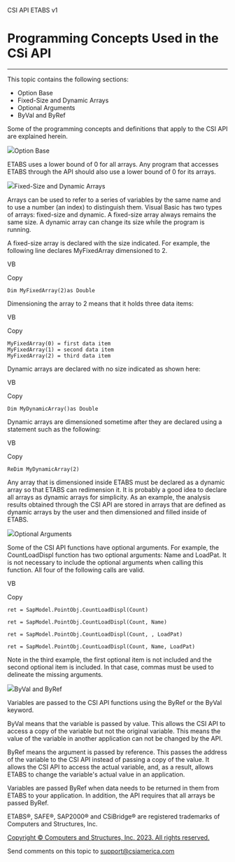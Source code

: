 ﻿

CSI API ETABS v1

# Programming Concepts Used in the CSi API  
  
---  
  
This topic contains the following sections:

  * Option Base
  * Fixed-Size and Dynamic Arrays
  * Optional Arguments
  * ByVal and ByRef

Some of the programming concepts and definitions that apply to the CSI API are
explained herein.

![](../icons/SectionExpanded.png)Option Base

ETABS uses a lower bound of 0 for all arrays. Any program that accesses ETABS
through the API should also use a lower bound of 0 for its arrays.

![](../icons/SectionExpanded.png)Fixed-Size and Dynamic Arrays

Arrays can be used to refer to a series of variables by the same name and to
use a number (an index) to distinguish them. Visual Basic has two types of
arrays: fixed-size and dynamic. A fixed-size array always remains the same
size. A dynamic array can change its size while the program is running.

A fixed-size array is declared with the size indicated. For example, the
following line declares MyFixedArray dimensioned to 2.

VB

Copy

    
    
    Dim MyFixedArray(2)as Double

Dimensioning the array to 2 means that it holds three data items:

VB

Copy

    
    
    MyFixedArray(0) = first data item
    MyFixedArray(1) = second data item
    MyFixedArray(2) = third data item

Dynamic arrays are declared with no size indicated as shown here:

VB

Copy

    
    
    Dim MyDynamicArray()as Double

Dynamic arrays are dimensioned sometime after they are declared using a
statement such as the following:

VB

Copy

    
    
    ReDim MyDynamicArray(2)

Any array that is dimensioned inside ETABS must be declared as a dynamic array
so that ETABS can redimension it. It is probably a good idea to declare all
arrays as dynamic arrays for simplicity. As an example, the analysis results
obtained through the CSI API are stored in arrays that are defined as dynamic
arrays by the user and then dimensioned and filled inside of ETABS.

![](../icons/SectionExpanded.png)Optional Arguments

Some of the CSI API functions have optional arguments. For example, the
CountLoadDispl function has two optional arguments: Name and LoadPat. It is
not necessary to include the optional arguments when calling this function.
All four of the following calls are valid.

VB

Copy

    
    
    ret = SapModel.PointObj.CountLoadDispl(Count)
    
    ret = SapModel.PointObj.CountLoadDispl(Count, Name)
    
    ret = SapModel.PointObj.CountLoadDispl(Count, , LoadPat)
    
    ret = SapModel.PointObj.CountLoadDispl(Count, Name, LoadPat)

Note in the third example, the first optional item is not included and the
second optional item is included. In that case, commas must be used to
delineate the missing arguments.

![](../icons/SectionExpanded.png)ByVal and ByRef

Variables are passed to the CSI API functions using the ByRef or the ByVal
keyword.

ByVal means that the variable is passed by value. This allows the CSI API to
access a copy of the variable but not the original variable. This means the
value of the variable in another application can not be changed by the API.

ByRef means the argument is passed by reference. This passes the address of
the variable to the CSI API instead of passing a copy of the value. It allows
the CSI API to access the actual variable, and, as a result, allows ETABS to
change the variable's actual value in an application.

Variables are passed ByRef when data needs to be returned in them from ETABS
to your application. In addition, the API requires that all arrays be passed
ByRef.

ETABS®, SAFE®, SAP2000® and CSiBridge® are registered trademarks of Computers
and Structures, Inc.  

[Copyright © Computers and Structures, Inc. 2023. All rights
reserved.](http://www.csiamerica.com)

Send comments on this topic to
[support@csiamerica.com](mailto:support%40csiamerica.com?Subject=CSI%20API%20ETABS%20v1)

